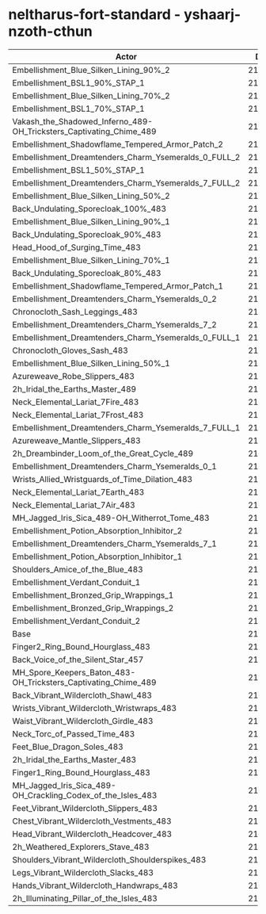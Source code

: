 # neltharus-fort-standard - yshaarj-nzoth-cthun
| Actor | DPS | Increase |
|---|:---:|:---:|
|Embellishment_Blue_Silken_Lining_90%_2|219000|3.26%|
|Embellishment_BSL1_90%_STAP_1|218013|2.80%|
|Embellishment_Blue_Silken_Lining_70%_2|217376|2.50%|
|Embellishment_BSL1_70%_STAP_1|217205|2.42%|
|Vakash_the_Shadowed_Inferno_489-OH_Tricksters_Captivating_Chime_489|217012|2.33%|
|Embellishment_Shadowflame_Tempered_Armor_Patch_2|216920|2.28%|
|Embellishment_Dreamtenders_Charm_Ysemeralds_0_FULL_2|216799|2.23%|
|Embellishment_BSL1_50%_STAP_1|216397|2.04%|
|Embellishment_Dreamtenders_Charm_Ysemeralds_7_FULL_2|216346|2.01%|
|Embellishment_Blue_Silken_Lining_50%_2|215737|1.73%|
|Back_Undulating_Sporecloak_100%_483|215360|1.55%|
|Embellishment_Blue_Silken_Lining_90%_1|215324|1.53%|
|Back_Undulating_Sporecloak_90%_483|214965|1.36%|
|Head_Hood_of_Surging_Time_483|214868|1.32%|
|Embellishment_Blue_Silken_Lining_70%_1|214719|1.25%|
|Back_Undulating_Sporecloak_80%_483|214576|1.18%|
|Embellishment_Shadowflame_Tempered_Armor_Patch_1|214470|1.13%|
|Embellishment_Dreamtenders_Charm_Ysemeralds_0_2|214441|1.12%|
|Chronocloth_Sash_Leggings_483|214348|1.07%|
|Embellishment_Dreamtenders_Charm_Ysemeralds_7_2|214197|1.00%|
|Embellishment_Dreamtenders_Charm_Ysemeralds_0_FULL_1|214160|0.98%|
|Chronocloth_Gloves_Sash_483|214042|0.93%|
|Embellishment_Blue_Silken_Lining_50%_1|213892|0.86%|
|Azureweave_Robe_Slippers_483|213845|0.83%|
|2h_Iridal_the_Earths_Master_489|213684|0.76%|
|Neck_Elemental_Lariat_7Fire_483|213682|0.76%|
|Neck_Elemental_Lariat_7Frost_483|213681|0.76%|
|Embellishment_Dreamtenders_Charm_Ysemeralds_7_FULL_1|213528|0.68%|
|Azureweave_Mantle_Slippers_483|213375|0.61%|
|2h_Dreambinder_Loom_of_the_Great_Cycle_489|213285|0.57%|
|Embellishment_Dreamtenders_Charm_Ysemeralds_0_1|213144|0.50%|
|Wrists_Allied_Wristguards_of_Time_Dilation_483|213010|0.44%|
|Neck_Elemental_Lariat_7Earth_483|212983|0.43%|
|Neck_Elemental_Lariat_7Air_483|212822|0.35%|
|MH_Jagged_Iris_Sica_489-OH_Witherrot_Tome_483|212807|0.34%|
|Embellishment_Potion_Absorption_Inhibitor_2|212717|0.30%|
|Embellishment_Dreamtenders_Charm_Ysemeralds_7_1|212536|0.22%|
|Embellishment_Potion_Absorption_Inhibitor_1|212408|0.16%|
|Shoulders_Amice_of_the_Blue_483|212298|0.10%|
|Embellishment_Verdant_Conduit_1|212117|0.02%|
|Embellishment_Bronzed_Grip_Wrappings_1|212107|0.01%|
|Embellishment_Bronzed_Grip_Wrappings_2|212107|0.01%|
|Embellishment_Verdant_Conduit_2|212096|0.01%|
|Base|212076|0.00%|
|Finger2_Ring_Bound_Hourglass_483|212020|-0.03%|
|Back_Voice_of_the_Silent_Star_457|211843|-0.11%|
|MH_Spore_Keepers_Baton_483-OH_Tricksters_Captivating_Chime_489|211841|-0.11%|
|Back_Vibrant_Wildercloth_Shawl_483|211776|-0.14%|
|Wrists_Vibrant_Wildercloth_Wristwraps_483|211711|-0.17%|
|Waist_Vibrant_Wildercloth_Girdle_483|211686|-0.18%|
|Neck_Torc_of_Passed_Time_483|211485|-0.28%|
|Feet_Blue_Dragon_Soles_483|211484|-0.28%|
|2h_Iridal_the_Earths_Master_483|211326|-0.35%|
|Finger1_Ring_Bound_Hourglass_483|211310|-0.36%|
|MH_Jagged_Iris_Sica_489-OH_Crackling_Codex_of_the_Isles_483|211259|-0.39%|
|Feet_Vibrant_Wildercloth_Slippers_483|211160|-0.43%|
|Chest_Vibrant_Wildercloth_Vestments_483|211079|-0.47%|
|Head_Vibrant_Wildercloth_Headcover_483|210957|-0.53%|
|2h_Weathered_Explorers_Stave_483|210914|-0.55%|
|Shoulders_Vibrant_Wildercloth_Shoulderspikes_483|210841|-0.58%|
|Legs_Vibrant_Wildercloth_Slacks_483|210744|-0.63%|
|Hands_Vibrant_Wildercloth_Handwraps_483|210455|-0.76%|
|2h_Illuminating_Pillar_of_the_Isles_483|210081|-0.94%|
